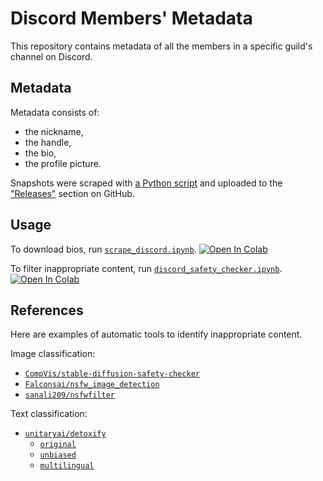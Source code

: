 # Discord Members' Metadata

This repository contains metadata of all the members in a specific guild's channel on Discord.

## Metadata

Metadata consists of:
- the nickname,
- the handle,
- the bio,
- the profile picture.

Snapshots were scraped with [a Python script][discord-scraper] and uploaded to the ["Releases"][data-snapshots] section on GitHub.

## Usage

To download bios, run [`scrape_discord.ipynb`][colab-notebook-scraper].
[![Open In Colab][colab-badge]][colab-notebook-scraper]

To filter inappropriate content, run [`discord_safety_checker.ipynb`][colab-notebook].
[![Open In Colab][colab-badge]][colab-notebook]

## References

Here are examples of automatic tools to identify inappropriate content.

Image classification:
- [`CompVis/stable-diffusion-safety-checker`][CompVis-space]
- [`Falconsai/nsfw_image_detection`][Falconsai-space]
- [`sanali209/nsfwfilter`][sanali209-space]

Text classification:
- [`unitaryai/detoxify`][detoxify-github]
  - [`original`][detoxify-original-space]
  - [`unbiased`][detoxify-unbiased-space]
  - [`multilingual`][detoxify-multilingual-space]

<!-- Definitions -->

[discord-scraper]: <https://github.com/woctezuma/DiscordScraper>
[data-snapshots]: <https://github.com/woctezuma/discord-members-metadata/releases>

[colab-notebook-scraper]: <https://colab.research.google.com/github/woctezuma/discord-members-metadata/blob/main/scrape_discord.ipynb>
[colab-notebook]: <https://colab.research.google.com/github/woctezuma/discord-members-metadata/blob/main/discord_safety_checker.ipynb>
[colab-badge]: <https://colab.research.google.com/assets/colab-badge.svg>

[CompVis-space]: <https://huggingface.co/CompVis/stable-diffusion-safety-checker>
[Falconsai-space]: <https://huggingface.co/Falconsai/nsfw_image_detection>
[sanali209-space]: <https://huggingface.co/sanali209/nsfwfilter>

[detoxify-github]: <https://github.com/unitaryai/detoxify>
[detoxify-original-space]: <https://huggingface.co/unitary/toxic-bert>
[detoxify-unbiased-space]: <https://huggingface.co/unitary/unbiased-toxic-roberta>
[detoxify-multilingual-space]: <https://huggingface.co/unitary/multilingual-toxic-xlm-roberta>
